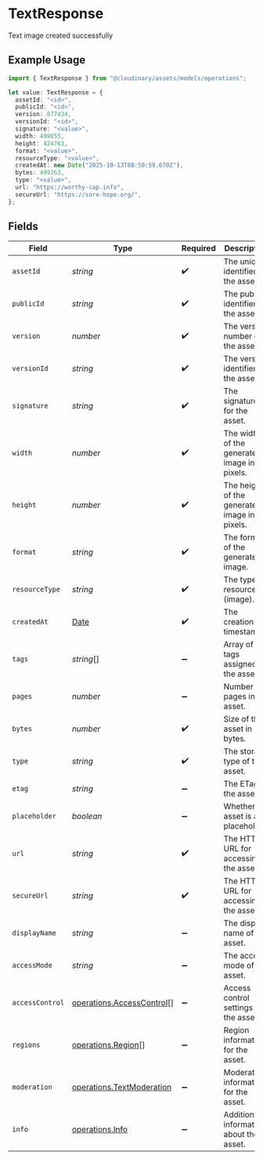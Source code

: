 # TextResponse

Text image created successfully

## Example Usage

```typescript
import { TextResponse } from "@cloudinary/assets/models/operations";

let value: TextResponse = {
  assetId: "<id>",
  publicId: "<id>",
  version: 877434,
  versionId: "<id>",
  signature: "<value>",
  width: 499655,
  height: 424763,
  format: "<value>",
  resourceType: "<value>",
  createdAt: new Date("2025-10-13T08:50:59.670Z"),
  bytes: 499263,
  type: "<value>",
  url: "https://worthy-cap.info",
  secureUrl: "https://sore-hope.org/",
};
```

## Fields

| Field                                                                                         | Type                                                                                          | Required                                                                                      | Description                                                                                   |
| --------------------------------------------------------------------------------------------- | --------------------------------------------------------------------------------------------- | --------------------------------------------------------------------------------------------- | --------------------------------------------------------------------------------------------- |
| `assetId`                                                                                     | *string*                                                                                      | :heavy_check_mark:                                                                            | The unique identifier of the asset.                                                           |
| `publicId`                                                                                    | *string*                                                                                      | :heavy_check_mark:                                                                            | The public identifier of the asset.                                                           |
| `version`                                                                                     | *number*                                                                                      | :heavy_check_mark:                                                                            | The version number of the asset.                                                              |
| `versionId`                                                                                   | *string*                                                                                      | :heavy_check_mark:                                                                            | The version identifier of the asset.                                                          |
| `signature`                                                                                   | *string*                                                                                      | :heavy_check_mark:                                                                            | The signature for the asset.                                                                  |
| `width`                                                                                       | *number*                                                                                      | :heavy_check_mark:                                                                            | The width of the generated image in pixels.                                                   |
| `height`                                                                                      | *number*                                                                                      | :heavy_check_mark:                                                                            | The height of the generated image in pixels.                                                  |
| `format`                                                                                      | *string*                                                                                      | :heavy_check_mark:                                                                            | The format of the generated image.                                                            |
| `resourceType`                                                                                | *string*                                                                                      | :heavy_check_mark:                                                                            | The type of resource (image).                                                                 |
| `createdAt`                                                                                   | [Date](https://developer.mozilla.org/en-US/docs/Web/JavaScript/Reference/Global_Objects/Date) | :heavy_check_mark:                                                                            | The creation timestamp.                                                                       |
| `tags`                                                                                        | *string*[]                                                                                    | :heavy_minus_sign:                                                                            | Array of tags assigned to the asset.                                                          |
| `pages`                                                                                       | *number*                                                                                      | :heavy_minus_sign:                                                                            | Number of pages in the asset.                                                                 |
| `bytes`                                                                                       | *number*                                                                                      | :heavy_check_mark:                                                                            | Size of the asset in bytes.                                                                   |
| `type`                                                                                        | *string*                                                                                      | :heavy_check_mark:                                                                            | The storage type of the asset.                                                                |
| `etag`                                                                                        | *string*                                                                                      | :heavy_minus_sign:                                                                            | The ETag of the asset.                                                                        |
| `placeholder`                                                                                 | *boolean*                                                                                     | :heavy_minus_sign:                                                                            | Whether the asset is a placeholder.                                                           |
| `url`                                                                                         | *string*                                                                                      | :heavy_check_mark:                                                                            | The HTTP URL for accessing the asset.                                                         |
| `secureUrl`                                                                                   | *string*                                                                                      | :heavy_check_mark:                                                                            | The HTTPS URL for accessing the asset.                                                        |
| `displayName`                                                                                 | *string*                                                                                      | :heavy_minus_sign:                                                                            | The display name of the asset.                                                                |
| `accessMode`                                                                                  | *string*                                                                                      | :heavy_minus_sign:                                                                            | The access mode of the asset.                                                                 |
| `accessControl`                                                                               | [operations.AccessControl](../../models/operations/accesscontrol.md)[]                        | :heavy_minus_sign:                                                                            | Access control settings for the asset.                                                        |
| `regions`                                                                                     | [operations.Region](../../models/operations/region.md)[]                                      | :heavy_minus_sign:                                                                            | Region information for the asset.                                                             |
| `moderation`                                                                                  | [operations.TextModeration](../../models/operations/textmoderation.md)                        | :heavy_minus_sign:                                                                            | Moderation information for the asset.                                                         |
| `info`                                                                                        | [operations.Info](../../models/operations/info.md)                                            | :heavy_minus_sign:                                                                            | Additional information about the asset.                                                       |